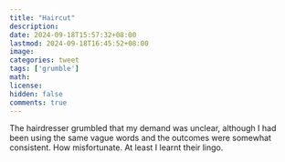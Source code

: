 ```yaml
---
title: "Haircut"
description: 
date: 2024-09-18T15:57:32+08:00
lastmod: 2024-09-18T16:45:52+08:00
image: 
categories: tweet
tags: ['grumble']
math: 
license: 
hidden: false
comments: true
---
```


The hairdresser grumbled that my demand was unclear, although I had been using the same vague words and the outcomes were somewhat consistent. How misfortunate. At least I learnt their lingo.


